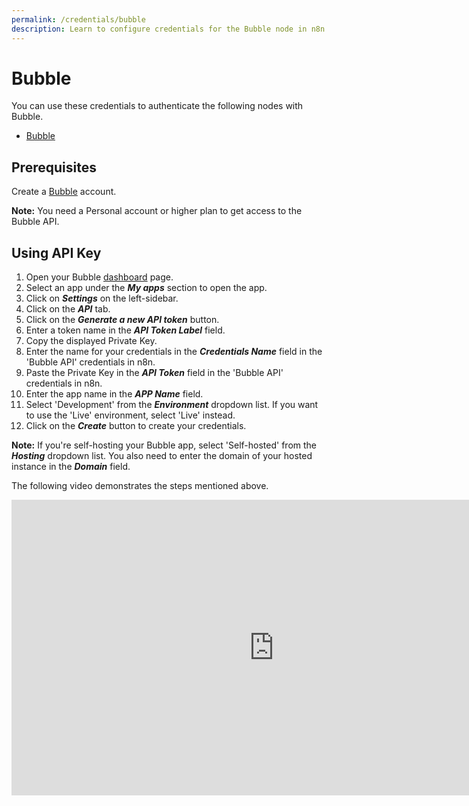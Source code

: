 ```yaml
---
permalink: /credentials/bubble
description: Learn to configure credentials for the Bubble node in n8n
---
```


# Bubble

You can use these credentials to authenticate the following nodes with Bubble.
- [Bubble](../../nodes-library/nodes/Bubble/README.md)

## Prerequisites

Create a [Bubble](https://bubble.io) account.

**Note:** You need a Personal account or higher plan to get access to the Bubble API.

## Using API Key

1. Open your Bubble [dashboard](https://bubble.io/home) page.
2. Select an app under the ***My apps*** section to open the app.
3. Click on ***Settings*** on the left-sidebar.
4. Click on the ***API*** tab.
5. Click on the ***Generate a new API token*** button.
6. Enter a token name in the ***API Token Label*** field.
7. Copy the displayed Private Key.
8. Enter the name for your credentials in the ***Credentials Name*** field in the 'Bubble API' credentials in n8n.
9. Paste the Private Key in the ***API Token*** field in the 'Bubble API' credentials in n8n.
10. Enter the app name in the ***APP Name*** field.
11. Select 'Development' from the ***Environment*** dropdown list. If you want to use the 'Live' environment, select 'Live' instead.
12. Click on the ***Create*** button to create your credentials.

**Note:** If you're self-hosting your Bubble app, select 'Self-hosted' from the ***Hosting*** dropdown list. You also need to enter the domain of your hosted instance in the ***Domain*** field.

The following video demonstrates the steps mentioned above.

<div class="video-container">
    <iframe width="840" height="472.5" src="https://www.youtube.com/embed/ZK3YDchpb1U" frameborder="0" allow="accelerometer; autoplay; clipboard-write; encrypted-media; gyroscope; picture-in-picture" allowfullscreen></iframe>
</div>
